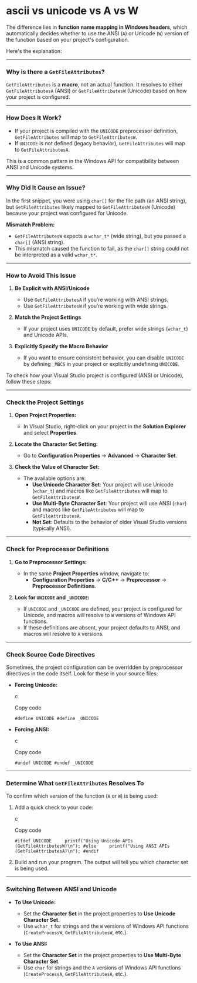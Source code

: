 # ascii vs unicode vs A vs W
The difference lies in **function name mapping in Windows headers**, which automatically decides whether to use the ANSI (`A`) or Unicode (`W`) version of the function based on your project's configuration.

Here's the explanation:

---

### **Why is there a `GetFileAttributes`?**

`GetFileAttributes` is a **macro**, not an actual function. It resolves to either `GetFileAttributesA` (ANSI) or `GetFileAttributesW` (Unicode) based on how your project is configured.

---

### **How Does It Work?**

- If your project is compiled with the `UNICODE` preprocessor definition, `GetFileAttributes` will map to `GetFileAttributesW`.
- If `UNICODE` is not defined (legacy behavior), `GetFileAttributes` will map to `GetFileAttributesA`.

This is a common pattern in the Windows API for compatibility between ANSI and Unicode systems.

---

### **Why Did It Cause an Issue?**

In the first snippet, you were using `char[]` for the file path (an ANSI string), but `GetFileAttributes` likely mapped to `GetFileAttributesW` (Unicode) because your project was configured for Unicode.

**Mismatch Problem:**

- `GetFileAttributesW` expects a `wchar_t*` (wide string), but you passed a `char[]` (ANSI string).
- This mismatch caused the function to fail, as the `char[]` string could not be interpreted as a valid `wchar_t*`.

---

### **How to Avoid This Issue**

1. **Be Explicit with ANSI/Unicode**
    
    - Use `GetFileAttributesA` if you’re working with ANSI strings.
    - Use `GetFileAttributesW` if you’re working with wide strings.
2. **Match the Project Settings**
    
    - If your project uses `UNICODE` by default, prefer wide strings (`wchar_t`) and Unicode APIs.
3. **Explicitly Specify the Macro Behavior**
    
    - If you want to ensure consistent behavior, you can disable `UNICODE` by defining `_MBCS` in your project or explicitly undefining `UNICODE`.

To check how your Visual Studio project is configured (ANSI or Unicode), follow these steps:

---

### **Check the Project Settings**

1. **Open Project Properties:**
    
    - In Visual Studio, right-click on your project in the **Solution Explorer** and select **Properties**.
2. **Locate the Character Set Setting:**
    
    - Go to **Configuration Properties** → **Advanced** → **Character Set**.
3. **Check the Value of Character Set:**
    
    - The available options are:
        - **Use Unicode Character Set**: Your project will use Unicode (`wchar_t`) and macros like `GetFileAttributes` will map to `GetFileAttributesW`.
        - **Use Multi-Byte Character Set**: Your project will use ANSI (`char`) and macros like `GetFileAttributes` will map to `GetFileAttributesA`.
        - **Not Set**: Defaults to the behavior of older Visual Studio versions (typically ANSI).

---

### **Check for Preprocessor Definitions**

1. **Go to Preprocessor Settings:**
    
    - In the same **Project Properties** window, navigate to:
        - **Configuration Properties** → **C/C++** → **Preprocessor** → **Preprocessor Definitions**.
2. **Look for `UNICODE` and `_UNICODE`:**
    
    - If `UNICODE` and `_UNICODE` are defined, your project is configured for Unicode, and macros will resolve to `W` versions of Windows API functions.
    - If these definitions are absent, your project defaults to ANSI, and macros will resolve to `A` versions.

---

### **Check Source Code Directives**

Sometimes, the project configuration can be overridden by preprocessor directives in the code itself. Look for these in your source files:

- **Forcing Unicode:**
    
    c
    
    Copy code
    
    `#define UNICODE #define _UNICODE`
    
- **Forcing ANSI:**
    
    c
    
    Copy code
    
    `#undef UNICODE #undef _UNICODE`
    

---

### **Determine What `GetFileAttributes` Resolves To**

To confirm which version of the function (`A` or `W`) is being used:

1. Add a quick check to your code:
    
    c
    
    Copy code
    
    `#ifdef UNICODE     printf("Using Unicode APIs (GetFileAttributesW)\n"); #else     printf("Using ANSI APIs (GetFileAttributesA)\n"); #endif`
    
2. Build and run your program. The output will tell you which character set is being used.
    

---

### **Switching Between ANSI and Unicode**

- **To Use Unicode:**
    
    - Set the **Character Set** in the project properties to **Use Unicode Character Set**.
    - Use `wchar_t` for strings and the `W` versions of Windows API functions (`CreateProcessW`, `GetFileAttributesW`, etc.).
- **To Use ANSI:**
    
    - Set the **Character Set** in the project properties to **Use Multi-Byte Character Set**.
    - Use `char` for strings and the `A` versions of Windows API functions (`CreateProcessA`, `GetFileAttributesA`, etc.).